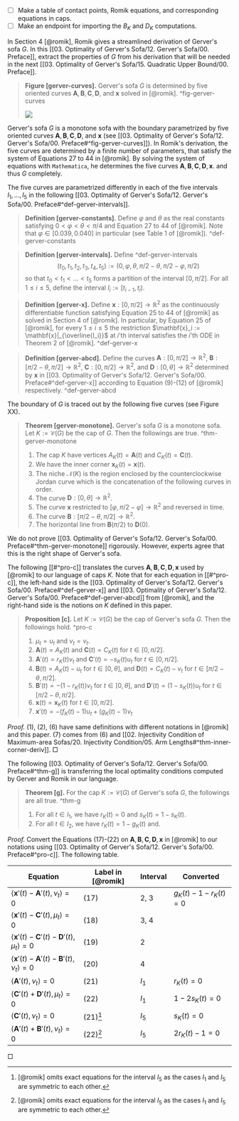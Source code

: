 - [ ] Make a table of contact points, Romik equations, and corresponding equations in caps.
- [ ] Make an endpoint for importing the $B_K$ and $D_K$ computations.

In Section 4 [@romik], Romik gives a streamlined derivation of Gerver's sofa $G$. In this [[03. Optimality of Gerver's Sofa/12. Gerver's Sofa/00. Preface]], extract the properties of $G$ from his derivation that will be needed in the next [[03. Optimality of Gerver's Sofa/15. Quadratic Upper Bound/00. Preface]].

> __Figure [gerver-curves].__ Gerver's sofa $G$ is determined by five oriented curves $\mathbf{A}, \mathbf{B}, \mathbf{C}, \mathbf{D}$, and $\mathbf{x}$ solved in [@romik]. ^fig-gerver-curves
> 
> ![](images/gerverCurves.svg)

Gerver's sofa $G$ is a monotone sofa with the boundary parametrized by five oriented curves $\mathbf{A}, \mathbf{B}, \mathbf{C}, \mathbf{D}$, and $\mathbf{x}$ (see [[03. Optimality of Gerver's Sofa/12. Gerver's Sofa/00. Preface#^fig-gerver-curves]]). In Romik's derivation, the five curves are determined by a finite number of parameters, that satisfy the system of Equations 27 to 44 in [@romik]. By solving the system of equations with `Mathematica`, he determines the five curves $\mathbf{A}, \mathbf{B}, \mathbf{C}, \mathbf{D}, \mathbf{x}$. and thus $G$ completely.

The five curves are parametrized differently in each of the five intervals $I_1, \dots, I_5$ in the following [[03. Optimality of Gerver's Sofa/12. Gerver's Sofa/00. Preface#^def-gerver-intervals]].

> __Definition [gerver-constants].__ Define $\varphi$ and $\theta$ as the real constants satisfying $0 < \varphi < \theta < \pi/4$ and Equation 27 to 44 of [@romik]. Note that $\varphi \in [0.039, 0.040]$ in particular (see Table 1 of [@romik]). ^def-gerver-constants

> __Definition [gerver-intervals].__ Define ^def-gerver-intervals
$$
(t_0, t_1, t_2, t_3, t_4, t_5) := (0, \varphi, \theta, \pi/2 - \theta, \pi/2 - \varphi, \pi/2)
$$
> so that $t_0 < t_1 < \dots < t_5$ forms a partition of the interval $[0, \pi/2]$. For all $1 \leq i \leq 5$, define the interval $I_i := [t_{i-1}, t_i)$.

> __Definition [gerver-x].__ Define $\mathbf{x} : [0, \pi/2] \to \mathbb{R}^2$ as the continuously differentiable function satisfying Equation 25 to 44 of [@romik] as solved in Section 4 of [@romik]. In particular, by Equation 25 of [@romik], for every $1 \leq i \leq 5$ the restriction $\mathbf{x}_i := \mathbf{x}|_{\overline{I_i}}$ at $i$'th interval satisfies the $i$'th ODE in Theorem 2 of [@romik]. ^def-gerver-x

> __Definition [gerver-abcd].__ Define the curves $\mathbf{A} : [0, \pi/2] \to \mathbb{R}^2$, $\mathbf{B} : [\pi/2 - \theta, \pi/2] \to \mathbb{R}^2$, $\mathbf{C} : [0, \pi/2] \to \mathbb{R}^2$, and $\mathbf{D} : [0, \theta] \to \mathbb{R}^2$ determined by $\mathbf{x}$ in [[03. Optimality of Gerver's Sofa/12. Gerver's Sofa/00. Preface#^def-gerver-x]] according to Equation (9)-(12) of [@romik] respectively. ^def-gerver-abcd

The boundary of $G$ is traced out by the following five curves (see Figure XX).

> __Theorem [gerver-monotone].__ Gerver's sofa $G$ is a monotone sofa. Let $K := \mathcal{C}(G)$ be the cap of $G$. Then the followings are true. ^thm-gerver-monotone
> 
> 1. The cap $K$ have vertices $A_K(t) = \mathbf{A}(t)$ and $C_K(t) = \mathbf{C}(t)$.
> 2. We have the inner corner $\mathbf{x}_K(t) = \mathbf{x}(t)$.
> 3. The niche $\mathcal{N}(K)$ is the region enclosed by the counterclockwise Jordan curve which is the concatenation of the following curves in order. 
> 	1. The curve $\mathbf{D} : [0, \theta] \to \mathbb{R}^2$. 
> 	2. The curve $\mathbf{x}$ restricted to $[\varphi, \pi/2 - \varphi] \to \mathbb{R}^2$ and reversed in time.
> 	3. The curve $\mathbf{B} : [\pi/2 - \theta, \pi/2] \to \mathbb{R}^2$.
> 	4. The horizontal line from $\mathbf{B}(\pi/2)$ to $\mathbf{D}(0)$.

We do not prove [[03. Optimality of Gerver's Sofa/12. Gerver's Sofa/00. Preface#^thm-gerver-monotone]] rigorously. However, experts agree that this is the right shape of Gerver's sofa.

The following [[#^pro-c]] translates the curves $\mathbf{A}, \mathbf{B}, \mathbf{C}, \mathbf{D}, \mathbf{x}$ used by [@romik] to our language of caps $K$. Note that for each equation in [[#^pro-c]], the left-hand side is the [[03. Optimality of Gerver's Sofa/12. Gerver's Sofa/00. Preface#^def-gerver-x]] and [[03. Optimality of Gerver's Sofa/12. Gerver's Sofa/00. Preface#^def-gerver-abcd]] from [@romik], and the right-hand side is the notions on $K$ defined in this paper.

> __Proposition [c].__ Let $K := \mathcal{C}(G)$ be the cap of Gerver's sofa $G$. Then the followings hold. ^pro-c
> 
> 1. $\mu_t = u_t$ and $\nu_t = v_t$.
> 2. $\mathbf{A}(t) = A_K(t)$ and $\mathbf{C}(t) = C_K(t)$ for $t \in [0, \pi/2]$.
> 3. $\mathbf{A}'(t) = r_K(t) v_t$ and $\mathbf{C}'(t) = -s_K(t)u_t$ for $t \in [0, \pi/2]$.
> 4. $\mathbf{B}(t) = A_K(t) - u_t$ for $t \in [0, \theta]$, and $\mathbf{D}(t) = C_K(t) - v_t$ for $t \in [\pi/2 - \theta, \pi/2]$.
> 5. $\mathbf{B}'(t) = - (1 - r_K(t)) v_t$ for $t \in [0, \theta]$, and $\mathbf{D}'(t) = (1 - s_K(t))u_t$ for $t \in [\pi/2 - \theta, \pi/2]$.
> 6. $\mathbf{x}(t) = \mathbf{x}_K(t)$ for $t \in [0, \pi/2]$.
> 7. $\mathbf{x}'(t) = -(f_K(t) - 1) u_t + (g_K(t) - 1) v_t$

_Proof._ (1), (2), (6) have same definitions with different notations in [@romik] and this paper. (7) comes from (6) and [[02. Injectivity Condition of Maximum-area Sofas/20. Injectivity Condition/05. Arm Lengths#^thm-inner-corner-deriv]]. □

The following [[03. Optimality of Gerver's Sofa/12. Gerver's Sofa/00. Preface#^thm-g]] is transferring the local optimality conditions computed by Gerver and Romik in our language.

> __Theorem [g].__ For the cap $K := \mathcal{C}(G)$ of Gerver's sofa $G$, the followings are all true. ^thm-g
> 
> 1. For all $t \in I_1$, we have $r_K(t) = 0$ and $s_K(t) = 1 - s_K(t)$.
> 2. For all $t \in I_2$, we have $r_K(t) = 1 - g_K(t)$ and.

_Proof._ Convert the Equations (17)-(22) on $\mathbf{A}, \mathbf{B}, \mathbf{C}, \mathbf{D}, \mathbf{x}$ in [@romik] to our notations using [[03. Optimality of Gerver's Sofa/12. Gerver's Sofa/00. Preface#^pro-c]]. The following table. 

| Equation                                                                     | Label in [@romik] | Interval | Converted                 |
| ---------------------------------------------------------------------------- | ----------------- | -------- | ------------------------- |
| $\left< \mathbf{x}'(t) - \mathbf{A}'(t), \nu_t \right> = 0$                  | (17)              | 2, 3     | $g_K(t) - 1 - r_K(t) = 0$ |
| $\left< \mathbf{x}'(t) - \mathbf{C}'(t), \mu_t \right> = 0$                  | (18)              | 3, 4     |                           |
| $\left< \mathbf{x}'(t) - \mathbf{C}'(t) - \mathbf{D}'(t), \mu_t \right> = 0$ | (19)              | 2        |                           |
| $\left< \mathbf{x}'(t) - \mathbf{A}'(t) - \mathbf{B}'(t), \nu_t \right> = 0$ | (20)              | 4        |                           |
| $\left< \mathbf{A}'(t), \nu_t \right> = 0$                                   | (21)              | $I_1$    | $r_K(t) = 0$              |
| $\left< \mathbf{C}'(t) + \mathbf{D}'(t), \mu_t \right> = 0$                  | (22)              | $I_1$    | $1 - 2s_K(t) = 0$         |
| $\left< \mathbf{C}'(t), \nu_t \right> = 0$                                   | (21)[^symm]       | $I_5$    | $s_K(t) = 0$              |
| $\left< \mathbf{A}'(t) + \mathbf{B}'(t), \nu_t \right> = 0$                  | (22)[^symm]       | $I_5$    | $2r_K(t) - 1 = 0$         |
□



[^symm]: [@romik] omits exact equations for the interval $I_5$ as the cases $I_1$ and $I_5$ are symmetric to each other.

[^not-proven]: To be precise, this is an assumption made to derive Gerver's sofa $G$, but is not verified rigorously by plugging $G$ back in. See Remark XX.